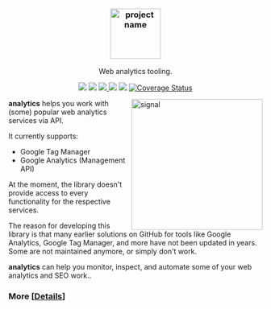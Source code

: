 <h3 align="center"><img src="https://res.cloudinary.com/teepublic/image/private/s--IM29G_jX--/t_Preview/b_rgb:ffffff,c_limit,f_jpg,h_630,q_90,w_630/v1543086917/production/designs/3569385_1.jpg" alt="project name" height="100px"></h3>
<p align="center">Web analytics tooling.</p>

<p align="center">
<img src="https://img.shields.io/badge/python-3.6+-blue.svg">
<a href="./LICENSE.md"><img src="https://img.shields.io/github/license/xslates/analytics.svg"></a>
<a href="https://github.com/xslates/analytics/issues"><img src="https://img.shields.io/github/issues-raw/xslates/analytics.svg">
<a href="https://github.com/xslates/analytics/releases"><img src="https://img.shields.io/github/release/xslates/analytics.svg"></a>
<img src="https://travis-ci.org/xslates/analytics.svg?branch=master">
<a href='https://coveralls.io/github/xslates/analytics?branch=analytics-dev'><img src='https://coveralls.io/repos/github/xslates/analytics/badge.svg?branch=master&kill_cache=1' alt='Coverage Status' /></a>
</p>

<img src="https://res.cloudinary.com/teepublic/image/private/s--IM29G_jX--/t_Preview/b_rgb:ffffff,c_limit,f_jpg,h_630,q_90,w_630/v1543086917/production/designs/3569385_1.jpg" alt="signal" align="right" height="260px">

**analytics** helps you work with (some) popular web analytics services via API.

It currently supports:

- Google Tag Manager
- Google Analytics (Management API)

At the moment, the library doesn't provide access to every functionality for the respective services.

The reason for developing this library is that many earlier solutions on GitHub for tools like Google Analytics, Google Tag Manager, and more have not been updated in years. Some are not maintained anymore, or simply don't work.

**analytics** can help you monitor, inspect, and automate some of your web analytics and SEO work..

### More [[Details](https://github.com/xslates/analytics/blob/master/DETAILS.md)]